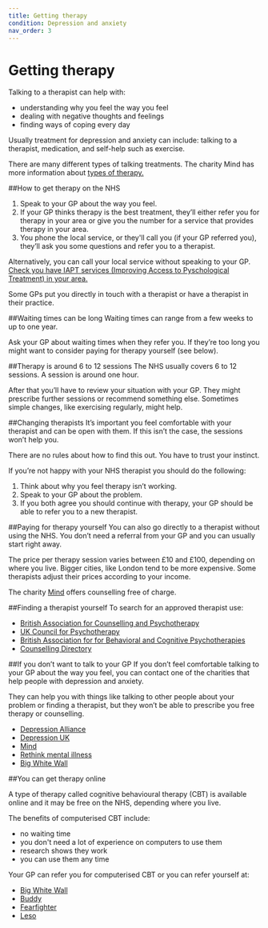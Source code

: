 ```yaml
---
title: Getting therapy
condition: Depression and anxiety
nav_order: 3
---
```


# Getting therapy

Talking to a therapist can help with:

- understanding why you feel the way you feel
- dealing with negative thoughts and feelings
- finding ways of coping every day

Usually treatment for depression and anxiety can include: talking to a therapist, medication, and self-help such as exercise.

There are many different types of talking treatments.  The charity Mind has more information about [types of therapy.](http://www.mind.org.uk/information-support/drugs-and-treatments/talking-treatments/types-of-therapy/#.VmBFKHbhCM8)

##How to get therapy on the NHS

1. Speak to your GP about the way you feel.
2. If your GP thinks therapy is the best treatment, they’ll either refer you for therapy in your area or give you the number for a service that provides therapy in your area.
3. You phone the local service, or they'll call you (if your GP referred you), they’ll ask you some questions and refer you to a therapist.

Alternatively, you can call your local service without speaking to your GP. [Check you have IAPT services (Improving Access to Pyschological Treatment) in your area.](http://www.nhs.uk/Service-Search/Psychological-therapies-(IAPT)/LocationSearch/10008)

<div class="notice" role="note" aria-label="Information">
  <p>Some GPs put you directly in touch with a therapist or have a therapist in their practice.</p>
</div>

##Waiting times can be long
Waiting times can range from a few weeks to up to one year.

Ask your GP about waiting times when they refer you. If they’re too long you might want to consider paying for therapy yourself (see below).

##Therapy is around 6 to 12 sessions
The NHS usually covers 6 to 12 sessions. A session is around one hour.

After that you’ll have to review your situation with your GP. They might prescribe further sessions or recommend something else. Sometimes simple changes, like exercising regularly, might help.

##Changing therapists
It’s important you feel comfortable with your therapist and can be open with them. If this isn’t the case, the sessions won’t help you.

There are no rules about how to find this out. You have to trust your instinct.

If you’re not happy with your NHS therapist you should do the following:

1. Think about why you feel therapy isn’t working.
2. Speak to your GP about the problem.
3. If you both agree you should continue with therapy, your GP should be able to refer you to a new therapist.

##Paying for therapy yourself
You can also go directly to a therapist without using the NHS. You don’t need a referral from your GP and you can usually start right away.

The price per therapy session varies between £10 and £100, depending on where you live. Bigger cities, like London tend to be more expensive. Some therapists adjust their prices according to your income.

The charity [Mind](http://www.mind.org.uk/) offers counselling free of charge.

##Finding a therapist yourself
To search for an approved therapist use:

- [British Association for Counselling and Psychotherapy](http://www.bacp.co.uk/seeking_therapist/right_therapist.php)
- [UK Council for Psychotherapy](http://members.psychotherapy.org.uk/findATherapist)
- [British Association for for Behavioral and Cognitive Psychotherapies](http://www.cbtregisteruk.com/Default.aspx)
- [Counselling Directory](http://www.counselling-directory.org.uk/)

##If you don’t want to talk to your GP
If you don’t feel comfortable talking to your GP about the way you feel, you can contact one of the charities that help people with depression and anxiety.

They can help you with things like talking to other people about your problem or finding a therapist, but they won’t be able to prescribe you free therapy or counselling.

- [Depression Alliance](http://www.depressionalliance.org/)
- [Depression UK](http://www.depressionuk.org/index.shtml)
- [Mind](http://www.mind.org.uk/information-support/types-of-mental-health-problems/depression/)
- [Rethink mental illness](http://www.rethink.org/diagnosis-treatment/conditions/depression)
- [Big White Wall](https://www.bigwhitewall.com/landing-pages/landingv3.aspx)

##You can get therapy online

A type of therapy called cognitive behavioural therapy (CBT) is available online and it may be free on the NHS, depending where you live.

The benefits of computerised CBT include:

-  no waiting time
-  you don't need a lot of experience on computers to use them
-  research shows they work
-  you can use them any time

Your GP can refer you for computerised CBT or you can refer yourself at:

- [Big White Wall](http://www.mind.org.uk/information-support/drugs-and-treatments/talking-treatments/types-of-therapy/#.VmBFKHbhCM8)
- [Buddy](https://www.buddyapp.co.uk/undergoing-therapy)
- [Fearfighter](http://www.fearfighter.com/)
- [Leso](http://iesohealth.com/accessing-ieso/patients/)
